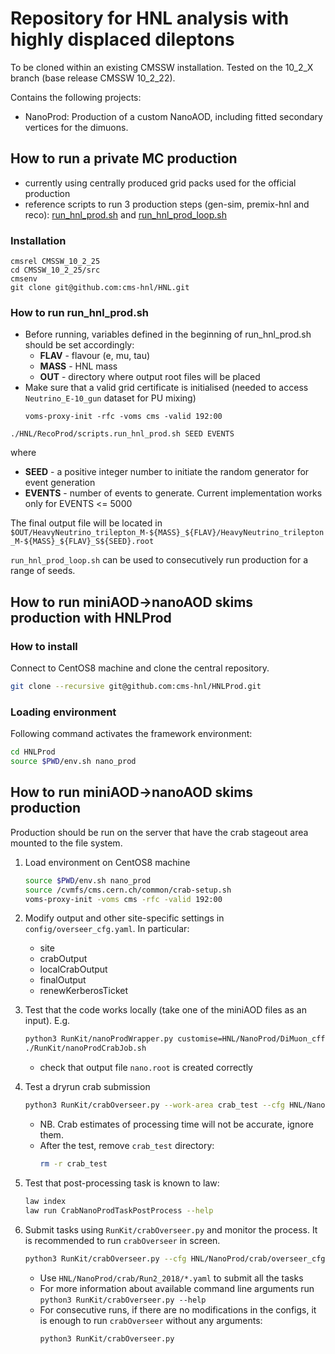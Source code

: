 # Repository for HNL analysis with highly displaced dileptons

To be cloned within an existing CMSSW installation. Tested on the 10_2_X branch (base release CMSSW 10_2_22).

Contains the following projects:
* NanoProd: Production of a custom NanoAOD, including fitted secondary vertices for the dimuons.

## How to run a private MC production

- currently using centrally produced grid packs used for the official production
- reference scripts to run 3 production steps (gen-sim, premix-hnl and reco): [run_hnl_prod.sh](https://github.com/cms-hnl/HNL/blob/master/RecoProd/scripts/run_hnl_prod.sh) and [run_hnl_prod_loop.sh](https://github.com/cms-hnl/HNL/blob/master/RecoProd/scripts/run_hnl_prod_loop.sh)

### Installation
```shell
cmsrel CMSSW_10_2_25
cd CMSSW_10_2_25/src
cmsenv
git clone git@github.com:cms-hnl/HNL.git
```

### How to run run_hnl_prod.sh
- Before running, variables defined in the beginning of run_hnl_prod.sh should be set accordingly:
  - __FLAV__ - flavour (e, mu, tau)
  - __MASS__ - HNL mass
  - __OUT__ - directory where output root files will be placed
- Make sure that a valid grid certificate is initialised (needed to access `Neutrino_E-10_gun` dataset for PU mixing)
  ```shell
  voms-proxy-init -rfc -voms cms -valid 192:00
  ```

```shell
./HNL/RecoProd/scripts.run_hnl_prod.sh SEED EVENTS
```
where
- __SEED__ - a positive integer number to initiate the random generator for event generation
- __EVENTS__ - number of events to generate. Current implementation works only for EVENTS <= 5000

The final output file will be located in `$OUT/HeavyNeutrino_trilepton_M-${MASS}_${FLAV}/HeavyNeutrino_trilepton_M-${MASS}_${FLAV}_S${SEED}.root`

`run_hnl_prod_loop.sh` can be used to consecutively run production for a range of seeds.

## How to run miniAOD->nanoAOD skims production with HNLProd

### How to install
Connect to CentOS8 machine and clone the central repository.
```sh
git clone --recursive git@github.com:cms-hnl/HNLProd.git
```

### Loading environment
Following command activates the framework environment:
```sh
cd HNLProd
source $PWD/env.sh nano_prod
```
## How to run miniAOD->nanoAOD skims production

Production should be run on the server that have the crab stageout area mounted to the file system.
1. Load environment on CentOS8 machine
   ```sh
   source $PWD/env.sh nano_prod
   source /cvmfs/cms.cern.ch/common/crab-setup.sh
   voms-proxy-init -voms cms -rfc -valid 192:00
   ```

1. Modify output and other site-specific settings in `config/overseer_cfg.yaml`. In particular:
   - site
   - crabOutput
   - localCrabOutput
   - finalOutput
   - renewKerberosTicket

1. Test that the code works locally (take one of the miniAOD files as an input). E.g.
   ```sh
   python3 RunKit/nanoProdWrapper.py customise=HNL/NanoProd/DiMuon_cff.nanoAOD_customizeDisplacedDiMuon maxEvents=2000 sampleType=data storeFailed=True era=Run2_2018 inputFiles=file:/eos/cms/store/group/phys_tau/kandroso/miniAOD_UL18/SingleMuon.root skimCfg=HNL/NanoProd/config/skim_mu.yaml
   ./RunKit/nanoProdCrabJob.sh
   ```
   - check that output file `nano.root` is created correctly

1. Test a dryrun crab submission
   ```sh
   python3 RunKit/crabOverseer.py --work-area crab_test --cfg HNL/NanoProd/crab/overseer_cfg.yaml --no-loop HNL/NanoProd/crab/crab_test.yaml
   ```
   - NB. Crab estimates of processing time will not be accurate, ignore them.
   - After the test, remove `crab_test` directory:
     ```sh
     rm -r crab_test
     ```

1. Test that post-processing task is known to law:
   ```sh
   law index
   law run CrabNanoProdTaskPostProcess --help
   ```

1. Submit tasks using `RunKit/crabOverseer.py` and monitor the process.
   It is recommended to run `crabOverseer` in screen.
   ```sh
   python3 RunKit/crabOverseer.py --cfg HNL/NanoProd/crab/overseer_cfg.yaml HNL/NanoProd/crab/Run2_2018/FILE1.yaml HNL/NanoProd/crab/Run2_2018/FILE2.yaml ...
   ```
   - Use `HNL/NanoProd/crab/Run2_2018/*.yaml` to submit all the tasks
   - For more information about available command line arguments run `python3 RunKit/crabOverseer.py --help`
   - For consecutive runs, if there are no modifications in the configs, it is enough to run `crabOverseer` without any arguments:
     ```sh
     python3 RunKit/crabOverseer.py
     ```
